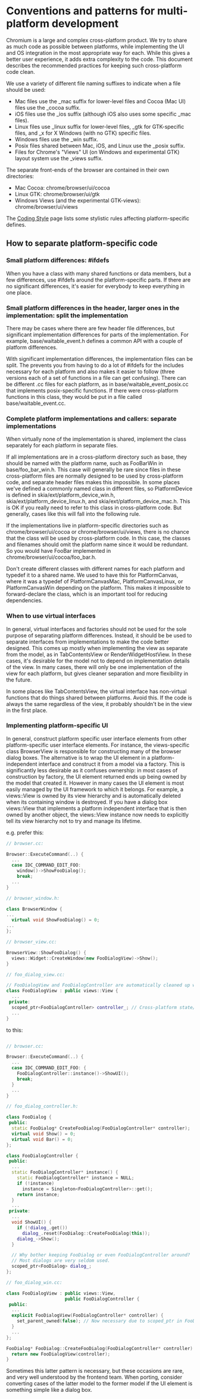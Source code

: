 # Conventions and patterns for multi-platform development

Chromium is a large and complex cross-platform product. We try to share as much code as possible between platforms, while implementing the UI and OS integration in the most appropriate way for each. While this gives a better user experience, it adds extra complexity to the code. This document describes the recommended practices for keeping such cross-platform code clean.

We use a variety of different file naming suffixes to indicate when a file should be used:
 
- Mac files use the _mac suffix for lower-level files and Cocoa (Mac UI) files use the _cocoa suffix.
- iOS files use the _ios suffix (although iOS also uses some specific _mac files).
- Linux files use _linux suffix for lower-level files, _gtk for GTK-specific files, and _x for X Windows (with no GTK) specific files.
- Windows files use the _win suffix.
- Posix files shared between Mac, iOS, and Linux use the _posix suffix.
- Files for Chrome's "Views" UI (on Windows and experimental GTK) layout system use the _views suffix.

The separate front-ends of the browser are contained in their own directories:

- Mac Cocoa: chrome/browser/ui/cocoa
- Linux GTK: chrome/browser/ui/gtk
- Windows Views (and the experimental GTK-views): chrome/browser/ui/views

The [Coding Style](https://www.chromium.org/developers/coding-style) page lists some stylistic rules affecting platform-specific defines.

## How to separate platform-specific code

### Small platform differences: #ifdefs

When you have a class with many shared functions or data members, but a few differences, use #ifdefs around the platform-specific parts. If there are no significant differences, it's easier for everybody to keep everything in one place.
### Small platform differences in the header, larger ones in the implementation: split the implementation

There may be cases where there are few header file differences, but significant implementation differences for parts of the implementation. For example, base/waitable_event.h defines a common API with a couple of platform differences.

With significant implementation differences, the implementation files can be split. The prevents you from having to do a lot of #ifdefs for the includes necessary for each platform and also makes it easier to follow (three versions each of a set of functions in a file can get confusing). There can be different .cc files for each platform, as in base/waitable_event_posix.cc that implements posix-specific functions. If there were cross-platform functions in this class, they would be put in a file called base/waitable_event.cc.

### Complete platform implementations and callers: separate implementations

When virtually none of the implementation is shared, implement the class separately for each platform in separate files.

If all implementations are in a cross-platform directory such as base, they should be named with the platform name, such as FooBarWin in base/foo_bar_win.h. This case will generally be rare since files in these cross-platform files are normally designed to be used by cross-platform code, and separate header files makes this impossible. In some places we've defined a commonly named class in different files, so PlatformDevice is defined in skia/ext/platform_device_win.h, skia/ext/platform_device_linux.h, and skia/ext/platform_device_mac.h. This is OK if you really need to refer to this class in cross-platform code. But generally, cases like this will fall into the following rule.

If the implementations live in platform-specific directories such as chrome/browser/ui/cocoa or chrome/browser/ui/views, there is no chance that the class will be used by cross-platform code. In this case, the classes and filenames should omit the platform name since it would be redundant. So you would have FooBar implemented in chrome/browser/ui/cocoa/foo_bar.h.

Don't create different classes with different names for each platform and typedef it to a shared name. We used to have this for PlatformCanvas, where it was a typedef of PlatformCanvasMac, PlatformCanvasLinux, or PlatformCanvasWin depending on the platform. This makes it impossible to forward-declare the class, which is an important tool for reducing dependencies.

### When to use virtual interfaces

In general, virtual interfaces and factories should not be used for the sole purpose of separating platform differences. Instead, it should be be used to separate interfaces from implementations to make the code better designed. This comes up mostly when implementing the view as separate from the model, as in TabContentsView or RenderWidgetHostView. In these cases, it's desirable for the model not to depend on implementation details of the view. In many cases, there will only be one implementation of the view for each platform, but gives cleaner separation and more flexibility in the future.

In some places like TabContentsView, the virtual interface has non-virtual functions that do things shared between platforms. Avoid this. If the code is always the same regardless of the view, it probably shouldn't be in the view in the first place.
### Implementing platform-specific UI

In general, construct platform specific user interface elements from other platform-specific user interface elements. For instance, the views-specific class BrowserView is responsible for constructing many of the browser dialog boxes. The alternative is to wrap the UI element in a platform-independent interface and construct it from a model via a factory. This is significantly less desirable as it confuses ownership: in most cases of construction by factory, the UI element returned ends up being owned by the model that created it. However in many cases the UI element is most easily managed by the UI framework to which it belongs. For example, a views::View is owned by its view hierarchy and is automatically deleted when its containing window is destroyed. If you have a dialog box views::View that implements a platform independent interface that is then owned by another object, the views::View instance now needs to explicitly tell its view hierarchy not to try and manage its lifetime.

e.g. prefer this:
```c++
// browser.cc:

Browser::ExecuteCommand(..) {
  ...
  case IDC_COMMAND_EDIT_FOO:
    window()->ShowFooDialog();
    break;
  ...
}

// browser_window.h:

class BrowserWindow {
...
  virtual void ShowFooDialog() = 0;
...
};

// browser_view.cc:

BrowserView::ShowFooDialog() {
  views::Widget::CreateWindow(new FooDialogView)->Show();
}

// foo_dialog_view.cc:

// FooDialogView and FooDialogController are automatically cleaned up when the window is closed.
class FooDialogView : public views::View {
  ...
 private:
  scoped_ptr<FooDialogController> controller_; // Cross-platform state/control logic
  ...
}
```
to this:
```c++

// browser.cc:

Browser::ExecuteCommand(..) {
  ...
  case IDC_COMMAND_EDIT_FOO: {
    FooDialogController::instance()->ShowUI();
    break;
  }
  ...
}

// foo_dialog_controller.h:

class FooDialog {
 public:
  static FooDialog* CreateFooDialog(FooDialogController* controller);
  virtual void Show() = 0;
  virtual void Bar() = 0;
};

class FooDialogController {
 public:
  ...
  static FooDialogController* instance() {
    static FooDialogController* instance = NULL;
    if (!instance)
      instance = Singleton<FooDialogController>::get();
    return instance;
  }
  ...
 private:
  ...
  void ShowUI() {
    if (!dialog_.get())
      dialog_.reset(FooDialog::CreateFooDialog(this));
    dialog_->Show();
  }

  // Why bother keeping FooDialog or even FooDialogController around?
  // Most dialogs are very seldom used.
  scoped_ptr<FooDialog> dialog_;
};

// foo_dialog_win.cc:

class FooDialogView : public views::View,
                      public FooDialogController {
 public:
  ...
  explicit FooDialogView(FooDialogController* controller) {
    set_parent_owned(false); // Now necessary due to scoped_ptr in FooDialogController.
  }
  ...
};

FooDialog* FooDialog::CreateFooDialog(FooDialogController* controller) {
  return new FooDialogView(controller);
}
```

Sometimes this latter pattern is necessary, but these occasions are rare, and very well understood by the frontend team. When porting, consider converting cases of the latter model to the former model if the UI element is something simple like a dialog box.
